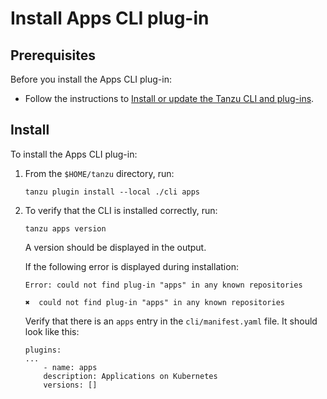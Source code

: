 # Install Apps CLI plug-in

## <a id='prereqs'></a>Prerequisites

Before you install the Apps CLI plug-in:

- Follow the instructions to [Install or update the Tanzu CLI and plug-ins](../../install-general.md#cli-and-plugin).

## <a id='Install'></a>Install

To install the Apps CLI plug-in:

1. From the `$HOME/tanzu` directory, run:

    ```
    tanzu plugin install --local ./cli apps
    ```

2. To verify that the CLI is installed correctly, run:

    ```
    tanzu apps version
    ```

    A version should be displayed in the output.

    If the following error is displayed during installation:

    ```
    Error: could not find plug-in "apps" in any known repositories

    ✖  could not find plug-in "apps" in any known repositories
    ```

    Verify that there is an `apps` entry in the `cli/manifest.yaml` file. It should look like this:

    ```
    plugins:
    ...
        - name: apps
        description: Applications on Kubernetes
        versions: []
    ```
